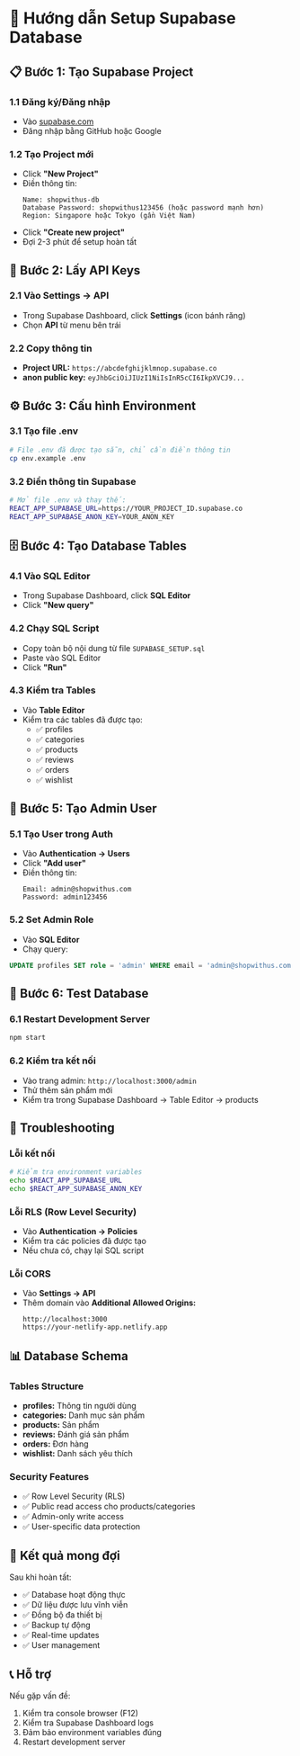 # 🚀 Hướng dẫn Setup Supabase Database

## 📋 **Bước 1: Tạo Supabase Project**

### 1.1 Đăng ký/Đăng nhập
- Vào [supabase.com](https://supabase.com)
- Đăng nhập bằng GitHub hoặc Google

### 1.2 Tạo Project mới
- Click **"New Project"**
- Điền thông tin:
  ```
  Name: shopwithus-db
  Database Password: shopwithus123456 (hoặc password mạnh hơn)
  Region: Singapore hoặc Tokyo (gần Việt Nam)
  ```
- Click **"Create new project"**
- Đợi 2-3 phút để setup hoàn tất

## 🔑 **Bước 2: Lấy API Keys**

### 2.1 Vào Settings → API
- Trong Supabase Dashboard, click **Settings** (icon bánh răng)
- Chọn **API** từ menu bên trái

### 2.2 Copy thông tin
- **Project URL:** `https://abcdefghijklmnop.supabase.co`
- **anon public key:** `eyJhbGciOiJIUzI1NiIsInR5cCI6IkpXVCJ9...`

## ⚙️ **Bước 3: Cấu hình Environment**

### 3.1 Tạo file .env
```bash
# File .env đã được tạo sẵn, chỉ cần điền thông tin
cp env.example .env
```

### 3.2 Điền thông tin Supabase
```bash
# Mở file .env và thay thế:
REACT_APP_SUPABASE_URL=https://YOUR_PROJECT_ID.supabase.co
REACT_APP_SUPABASE_ANON_KEY=YOUR_ANON_KEY
```

## 🗄️ **Bước 4: Tạo Database Tables**

### 4.1 Vào SQL Editor
- Trong Supabase Dashboard, click **SQL Editor**
- Click **"New query"**

### 4.2 Chạy SQL Script
- Copy toàn bộ nội dung từ file `SUPABASE_SETUP.sql`
- Paste vào SQL Editor
- Click **"Run"**

### 4.3 Kiểm tra Tables
- Vào **Table Editor**
- Kiểm tra các tables đã được tạo:
  - ✅ profiles
  - ✅ categories  
  - ✅ products
  - ✅ reviews
  - ✅ orders
  - ✅ wishlist

## 👤 **Bước 5: Tạo Admin User**

### 5.1 Tạo User trong Auth
- Vào **Authentication → Users**
- Click **"Add user"**
- Điền thông tin:
  ```
  Email: admin@shopwithus.com
  Password: admin123456
  ```

### 5.2 Set Admin Role
- Vào **SQL Editor**
- Chạy query:
```sql
UPDATE profiles SET role = 'admin' WHERE email = 'admin@shopwithus.com';
```

## 🧪 **Bước 6: Test Database**

### 6.1 Restart Development Server
```bash
npm start
```

### 6.2 Kiểm tra kết nối
- Vào trang admin: `http://localhost:3000/admin`
- Thử thêm sản phẩm mới
- Kiểm tra trong Supabase Dashboard → Table Editor → products

## 🔧 **Troubleshooting**

### Lỗi kết nối
```bash
# Kiểm tra environment variables
echo $REACT_APP_SUPABASE_URL
echo $REACT_APP_SUPABASE_ANON_KEY
```

### Lỗi RLS (Row Level Security)
- Vào **Authentication → Policies**
- Kiểm tra các policies đã được tạo
- Nếu chưa có, chạy lại SQL script

### Lỗi CORS
- Vào **Settings → API**
- Thêm domain vào **Additional Allowed Origins:**
  ```
  http://localhost:3000
  https://your-netlify-app.netlify.app
  ```

## 📊 **Database Schema**

### Tables Structure
- **profiles:** Thông tin người dùng
- **categories:** Danh mục sản phẩm
- **products:** Sản phẩm
- **reviews:** Đánh giá sản phẩm
- **orders:** Đơn hàng
- **wishlist:** Danh sách yêu thích

### Security Features
- ✅ Row Level Security (RLS)
- ✅ Public read access cho products/categories
- ✅ Admin-only write access
- ✅ User-specific data protection

## 🎯 **Kết quả mong đợi**

Sau khi hoàn tất:
- ✅ Database hoạt động thực
- ✅ Dữ liệu được lưu vĩnh viễn
- ✅ Đồng bộ đa thiết bị
- ✅ Backup tự động
- ✅ Real-time updates
- ✅ User management

## 📞 **Hỗ trợ**

Nếu gặp vấn đề:
1. Kiểm tra console browser (F12)
2. Kiểm tra Supabase Dashboard logs
3. Đảm bảo environment variables đúng
4. Restart development server
